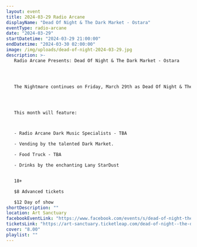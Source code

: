 ```yaml
---
layout: event
title: 2024-03-29 Radio Arcane
displayName: "Dead Of Night & The Dark Market - Ostara"
eventType: radio-arcane
date: "2024-03-29"
startDatetime: "2024-03-29 21:00:00"
endDatetime: "2024-03-30 02:00:00"
image: /img/uploads/dead-of-night-2024-03-29.jpg
description: >-
   Radio Arcane Presents: Dead Of Night & The Dark Market - Ostara




   The Nightmare continues on Friday, March 29th as Dead Of Night & The Dark Market keep up the monthly grind of dark eclectic music. Come out and help keep the dancefloor barely alive as we celebrate the glum drudgery of our dreadful existence.




   This month will feature:



   - Radio Arcane Dark Music Specialists - TBA

   - Vending by the talented Dark Market.

   - Food Truck - TBA

   - Drinks by the enchanting Lany StarDust


   18+

   $8 Advanced tickets

   $12 Day of show
shortDescription: ""
location: Art Sanctuary
facebookEventLink: "https://www.facebook.com/events/s/dead-of-night-the-dark-market-/699408192259195"
ticketsLink: "https://art-sanctuary.ticketleap.com/dead-of-night--the-dark-market---ostara"
cover: "8.00"
playlist: ""
---
```

